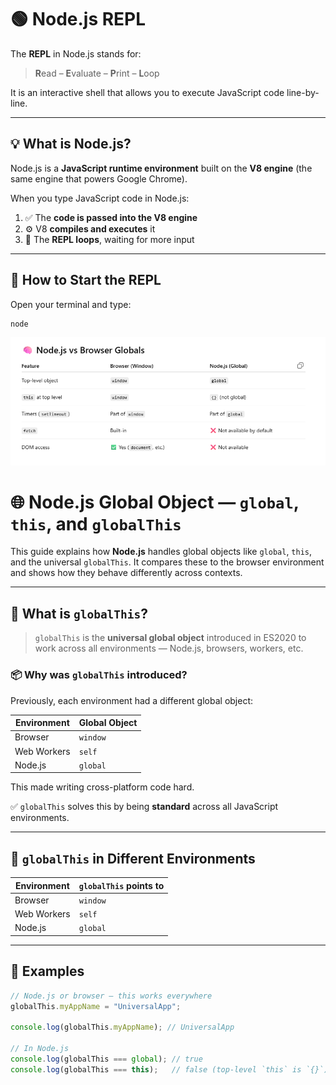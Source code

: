 # 🟢 Node.js REPL

The **REPL** in Node.js stands for:

> **R**ead – **E**valuate – **P**rint – **L**oop

It is an interactive shell that allows you to execute JavaScript code line-by-line.

---

## 💡 What is Node.js?

Node.js is a **JavaScript runtime environment** built on the **V8 engine** (the same engine that powers Google Chrome).

When you type JavaScript code in Node.js:

1. ✅ The **code is passed into the V8 engine**
2. ⚙️ V8 **compiles and executes** it
3. 🔁 The **REPL loops**, waiting for more input

---

## 🚀 How to Start the REPL

Open your terminal and type:

```bash
node

```

![alt text](/Nodejs/Theory/images/image.png)

# 🌐 Node.js Global Object — `global`, `this`, and `globalThis`

This guide explains how **Node.js** handles global objects like `global`, `this`, and the universal `globalThis`. It compares these to the browser environment and shows how they behave differently across contexts.

---

## 🔰 What is `globalThis`?

> `globalThis` is the **universal global object** introduced in ES2020 to work across all environments — Node.js, browsers, workers, etc.

### 📦 Why was `globalThis` introduced?

Previously, each environment had a different global object:

| Environment | Global Object |
|-------------|----------------|
| Browser     | `window`       |
| Web Workers | `self`         |
| Node.js     | `global`       |

This made writing cross-platform code hard.

✅ `globalThis` solves this by being **standard** across all JavaScript environments.

---

## 📍 `globalThis` in Different Environments

| Environment   | `globalThis` points to |
|---------------|------------------------|
| Browser       | `window`               |
| Web Workers   | `self`                 |
| Node.js       | `global`              |

---

## 🧪 Examples

```js
// Node.js or browser — this works everywhere
globalThis.myAppName = "UniversalApp";

console.log(globalThis.myAppName); // UniversalApp

// In Node.js
console.log(globalThis === global); // true
console.log(globalThis === this);   // false (top-level `this` is `{}`)
```


